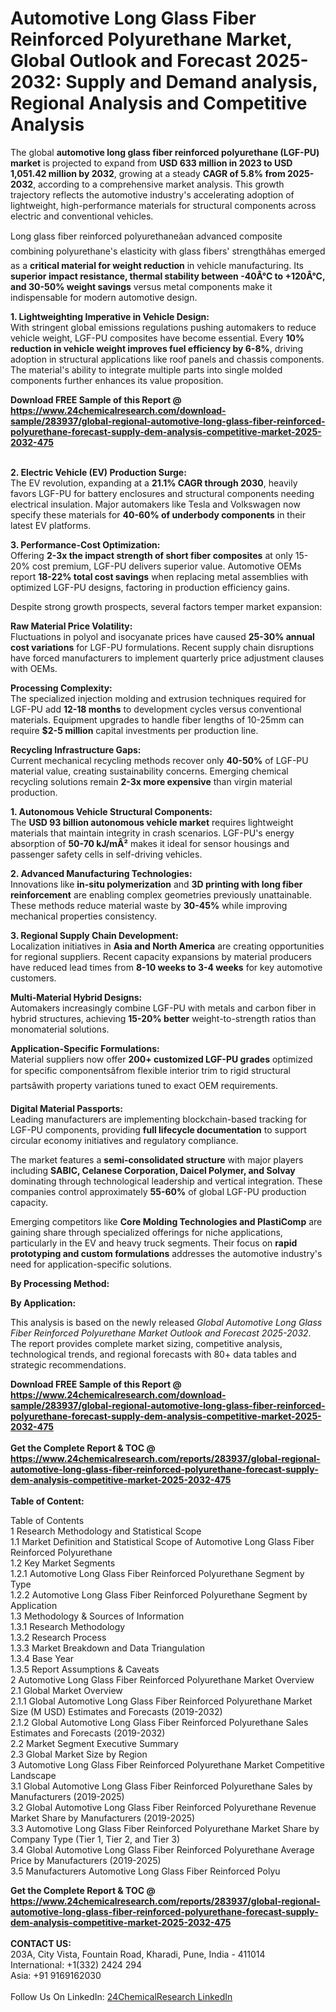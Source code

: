 <h1>Automotive Long Glass Fiber Reinforced Polyurethane Market, Global Outlook and Forecast 2025-2032: Supply and Demand analysis, Regional Analysis and Competitive Analysis</h1><p>The global <strong>automotive long glass fiber reinforced polyurethane (LGF-PU) market</strong> is projected to expand from <strong>USD 633 million in 2023 to USD 1,051.42 million by 2032</strong>, growing at a steady <strong>CAGR of 5.8% from 2025-2032</strong>, according to a comprehensive market analysis. This growth trajectory reflects the automotive industry's accelerating adoption of lightweight, high-performance materials for structural components across electric and conventional vehicles.</p><p>Long glass fiber reinforced polyurethaneâan advanced composite combining polyurethane's elasticity with glass fibers' strengthâhas emerged as a <strong>critical material for weight reduction</strong> in vehicle manufacturing. Its <strong>superior impact resistance, thermal stability between -40Â°C to +120Â°C, and 30-50% weight savings</strong> versus metal components make it indispensable for modern automotive design.</p><p><strong>1. Lightweighting Imperative in Vehicle Design:</strong><br>
With stringent global emissions regulations pushing automakers to reduce vehicle weight, LGF-PU composites have become essential. Every <strong>10% reduction in vehicle weight improves fuel efficiency by 6-8%</strong>, driving adoption in structural applications like roof panels and chassis components. The material's ability to integrate multiple parts into single molded components further enhances its value proposition.</p><div><b>Download FREE Sample of this Report @ 
            <a href="https://www.24chemicalresearch.com/download-sample/283937/global-regional-automotive-long-glass-fiber-reinforced-polyurethane-forecast-supply-dem-analysis-competitive-market-2025-2032-475">
            https://www.24chemicalresearch.com/download-sample/283937/global-regional-automotive-long-glass-fiber-reinforced-polyurethane-forecast-supply-dem-analysis-competitive-market-2025-2032-475</a></b></div><br><p><strong>2. Electric Vehicle (EV) Production Surge:</strong><br>
The EV revolution, expanding at a <strong>21.1% CAGR through 2030</strong>, heavily favors LGF-PU for battery enclosures and structural components needing electrical insulation. Major automakers like Tesla and Volkswagen now specify these materials for <strong>40-60% of underbody components</strong> in their latest EV platforms.</p><p><strong>3. Performance-Cost Optimization:</strong><br>
Offering <strong>2-3x the impact strength of short fiber composites</strong> at only 15-20% cost premium, LGF-PU delivers superior value. Automotive OEMs report <strong>18-22% total cost savings</strong> when replacing metal assemblies with optimized LGF-PU designs, factoring in production efficiency gains.</p><p>Despite strong growth prospects, several factors temper market expansion:</p><p><strong>Raw Material Price Volatility:</strong><br>
    Fluctuations in polyol and isocyanate prices have caused <strong>25-30% annual cost variations</strong> for LGF-PU formulations. Recent supply chain disruptions have forced manufacturers to implement quarterly price adjustment clauses with OEMs.</p><p><strong>Processing Complexity:</strong><br>
    The specialized injection molding and extrusion techniques required for LGF-PU add <strong>12-18 months</strong> to development cycles versus conventional materials. Equipment upgrades to handle fiber lengths of 10-25mm can require <strong>$2-5 million</strong> capital investments per production line.</p><p><strong>Recycling Infrastructure Gaps:</strong><br>
    Current mechanical recycling methods recover only <strong>40-50%</strong> of LGF-PU material value, creating sustainability concerns. Emerging chemical recycling solutions remain <strong>2-3x more expensive</strong> than virgin material production.</p><p><strong>1. Autonomous Vehicle Structural Components:</strong><br>
The <strong>USD 93 billion autonomous vehicle market</strong> requires lightweight materials that maintain integrity in crash scenarios. LGF-PU's energy absorption of <strong>50-70 kJ/mÂ²</strong> makes it ideal for sensor housings and passenger safety cells in self-driving vehicles.</p><p><strong>2. Advanced Manufacturing Technologies:</strong><br>
Innovations like <strong>in-situ polymerization</strong> and <strong>3D printing with long fiber reinforcement</strong> are enabling complex geometries previously unattainable. These methods reduce material waste by <strong>30-45%</strong> while improving mechanical properties consistency.</p><p><strong>3. Regional Supply Chain Development:</strong><br>
Localization initiatives in <strong>Asia and North America</strong> are creating opportunities for regional suppliers. Recent capacity expansions by material producers have reduced lead times from <strong>8-10 weeks to 3-4 weeks</strong> for key automotive customers.</p><p><strong>Multi-Material Hybrid Designs:</strong><br>
    Automakers increasingly combine LGF-PU with metals and carbon fiber in hybrid structures, achieving <strong>15-20% better</strong> weight-to-strength ratios than monomaterial solutions.</p><p><strong>Application-Specific Formulations:</strong><br>
    Material suppliers now offer <strong>200+ customized LGF-PU grades</strong> optimized for specific componentsâfrom flexible interior trim to rigid structural partsâwith property variations tuned to exact OEM requirements.</p><p><strong>Digital Material Passports:</strong><br>
    Leading manufacturers are implementing blockchain-based tracking for LGF-PU components, providing <strong>full lifecycle documentation</strong> to support circular economy initiatives and regulatory compliance.</p><p>The market features a <strong>semi-consolidated structure</strong> with major players including <strong>SABIC, Celanese Corporation, Daicel Polymer, and Solvay</strong> dominating through technological leadership and vertical integration. These companies control approximately <strong>55-60%</strong> of global LGF-PU production capacity.</p><p>Emerging competitors like <strong>Core Molding Technologies and PlastiComp</strong> are gaining share through specialized offerings for niche applications, particularly in the EV and heavy truck segments. Their focus on <strong>rapid prototyping and custom formulations</strong> addresses the automotive industry's need for application-specific solutions.</p><p><strong>By Processing Method:</strong></p><p><strong>By Application:</strong></p><p>This analysis is based on the newly released <em>Global Automotive Long Glass Fiber Reinforced Polyurethane Market Outlook and Forecast 2025-2032</em>. The report provides complete market sizing, competitive analysis, technological trends, and regional forecasts with 80+ data tables and strategic recommendations.</p><div><b>Download FREE Sample of this Report @ 
            <a href="https://www.24chemicalresearch.com/download-sample/283937/global-regional-automotive-long-glass-fiber-reinforced-polyurethane-forecast-supply-dem-analysis-competitive-market-2025-2032-475">
            https://www.24chemicalresearch.com/download-sample/283937/global-regional-automotive-long-glass-fiber-reinforced-polyurethane-forecast-supply-dem-analysis-competitive-market-2025-2032-475</a></b></div><br><div><b>Get the Complete Report & TOC @ 
            <a href="https://www.24chemicalresearch.com/reports/283937/global-regional-automotive-long-glass-fiber-reinforced-polyurethane-forecast-supply-dem-analysis-competitive-market-2025-2032-475">
            https://www.24chemicalresearch.com/reports/283937/global-regional-automotive-long-glass-fiber-reinforced-polyurethane-forecast-supply-dem-analysis-competitive-market-2025-2032-475</a></b></div><br>
            <b>Table of Content:</b><p>Table of Contents<br />
1 Research Methodology and Statistical Scope<br />
1.1 Market Definition and Statistical Scope of Automotive Long Glass Fiber Reinforced Polyurethane<br />
1.2 Key Market Segments<br />
1.2.1 Automotive Long Glass Fiber Reinforced Polyurethane Segment by Type<br />
1.2.2 Automotive Long Glass Fiber Reinforced Polyurethane Segment by Application<br />
1.3 Methodology & Sources of Information<br />
1.3.1 Research Methodology<br />
1.3.2 Research Process<br />
1.3.3 Market Breakdown and Data Triangulation<br />
1.3.4 Base Year<br />
1.3.5 Report Assumptions & Caveats<br />
2 Automotive Long Glass Fiber Reinforced Polyurethane Market Overview<br />
2.1 Global Market Overview<br />
2.1.1 Global Automotive Long Glass Fiber Reinforced Polyurethane Market Size (M USD) Estimates and Forecasts (2019-2032)<br />
2.1.2 Global Automotive Long Glass Fiber Reinforced Polyurethane Sales Estimates and Forecasts (2019-2032)<br />
2.2 Market Segment Executive Summary<br />
2.3 Global Market Size by Region<br />
3 Automotive Long Glass Fiber Reinforced Polyurethane Market Competitive Landscape<br />
3.1 Global Automotive Long Glass Fiber Reinforced Polyurethane Sales by Manufacturers (2019-2025)<br />
3.2 Global Automotive Long Glass Fiber Reinforced Polyurethane Revenue Market Share by Manufacturers (2019-2025)<br />
3.3 Automotive Long Glass Fiber Reinforced Polyurethane Market Share by Company Type (Tier 1, Tier 2, and Tier 3)<br />
3.4 Global Automotive Long Glass Fiber Reinforced Polyurethane Average Price by Manufacturers (2019-2025)<br />
3.5 Manufacturers Automotive Long Glass Fiber Reinforced Polyu</p><div><b>Get the Complete Report & TOC @ 
            <a href="https://www.24chemicalresearch.com/reports/283937/global-regional-automotive-long-glass-fiber-reinforced-polyurethane-forecast-supply-dem-analysis-competitive-market-2025-2032-475">
            https://www.24chemicalresearch.com/reports/283937/global-regional-automotive-long-glass-fiber-reinforced-polyurethane-forecast-supply-dem-analysis-competitive-market-2025-2032-475</a></b></div><br><b>CONTACT US:</b><br>
            203A, City Vista, Fountain Road, Kharadi, Pune, India - 411014<br>
            International: +1(332) 2424 294<br>
            Asia: +91 9169162030 <br><br>
            Follow Us On LinkedIn: <a href="https://www.linkedin.com/company/24chemicalresearch/">24ChemicalResearch LinkedIn</a>